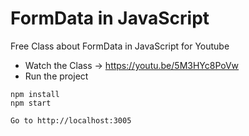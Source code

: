 # FormData in JavaScript
Free Class about FormData in JavaScript for Youtube

- Watch the Class -> https://youtu.be/5M3HYc8PoVw
- Run the project
```
npm install 
npm start 
```
`Go to http://localhost:3005`
